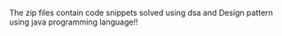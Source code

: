 The zip files contain code snippets solved using dsa and Design pattern using java programming language!!

